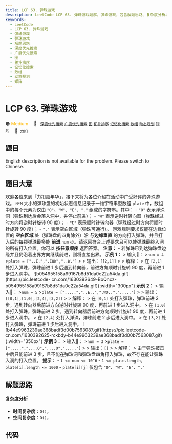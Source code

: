 ```yaml
---
title: LCP 63. 弹珠游戏
description: LeetCode LCP 63. 弹珠游戏题解，弹珠游戏，包含解题思路、复杂度分析以及完整的 JavaScript 代码实现。
keywords:
  - LeetCode
  - LCP 63. 弹珠游戏
  - 弹珠游戏
  - 弹珠游戏
  - 解题思路
  - 深度优先搜索
  - 广度优先搜索
  - 图
  - 拓扑排序
  - 记忆化搜索
  - 数组
  - 动态规划
  - 矩阵
---
```


# LCP 63. 弹珠游戏

🟠 <font color=#ffb800>Medium</font>&emsp; 🔖&ensp; [`深度优先搜索`](/tag/depth-first-search.md) [`广度优先搜索`](/tag/breadth-first-search.md) [`图`](/tag/graph.md) [`拓扑排序`](/tag/topological-sort.md) [`记忆化搜索`](/tag/memoization.md) [`数组`](/tag/array.md) [`动态规划`](/tag/dynamic-programming.md) [`矩阵`](/tag/matrix.md)&emsp; 🔗&ensp;[`力扣`](https://leetcode.cn/problems/EXvqDp)

## 题目

English description is not available for the problem. Please switch to
Chinese.


## 题目大意

欢迎各位来到「力扣嘉年华」，接下来将为各位介绍在活动中广受好评的弹珠游戏。 `N*M` 大小的弹珠盘的初始状态信息记录于一维字符串型数组 `plate`
中，数组中的每个元素为仅由 `"O"`、`"W"`、`"E"`、`"."` 组成的字符串。其中： \- `"O"`
表示弹珠洞（弹珠到达后会落入洞中，并停止前进）； \- `"W"` 表示逆时针转向器（弹珠经过时方向将逆时针旋转 90 度）； \- `"E"`
表示顺时针转向器（弹珠经过时方向将顺时针旋转 90 度）； \- `"."` 表示空白区域（弹珠可通行）。 游戏规则要求仅能在边缘位置的 **空白区域**
处（弹珠盘的四角除外）沿 **与边缘垂直** 的方向打入弹珠，并且打入后的每颗弹珠最多能 **前进** `num`
步。请返回符合上述要求且可以使弹珠最终入洞的所有打入位置。你可以 **按任意顺序** 返回答案。 **注意：** \-
若弹珠已到达弹珠盘边缘并且仍沿着出界方向继续前进，则将直接出界。 **示例 1：** > 输入： >`num = 4` >`plate =
["..E.",".EOW","..W."]` > > 输出：`[[2,1]]` > > 解释： > 在 `[2,1]` 处打入弹珠，弹珠前进 1
步后遇到转向器，前进方向顺时针旋转 90 度，再前进 1 步进入洞中。
![b054955158a99167b8d51da0e22a54da.gif](https://pic.leetcode-
cn.com/1630392649-BoQncz-b054955158a99167b8d51da0e22a54da.gif){:width="300px"}
**示例 2：** > 输入： >`num = 5` >`plate = [".....","..E..",".WO..","....."]` > >
输出：`[[0,1],[1,0],[2,4],[3,2]]` > > 解释： > 在 `[0,1]` 处打入弹珠，弹珠前进 2
步，遇到转向器后前进方向逆时针旋转 90 度，再前进 1 步进入洞中。 > 在 `[1,0]` 处打入弹珠，弹珠前进 2 步，遇到转向器后前进方向顺时针旋转
90 度，再前进 1 步进入洞中。 > 在 `[2,4]` 处打入弹珠，弹珠前进 2 步后进入洞中。 > 在 `[3,2]` 处打入弹珠，弹珠前进 1
步后进入洞中。 ![b44e9963239ae368badf3d00b7563087.gif](https://pic.leetcode-
cn.com/1630392625-rckbdy-b44e9963239ae368badf3d00b7563087.gif){:width="350px"}
**示例 3：** > 输入： >`num = 3` >`plate = [".....","....O","....O","....."]` > >
输出：`[]` > > 解释： > 由于弹珠被击中后只能前进 3 步，且不能在弹珠洞和弹珠盘四角打入弹珠，故不存在能让弹珠入洞的打入位置。 **提示：**
\- `1 <= num <= 10^6` \- `1 <= plate.length, plate[i].length <= 1000` \-
`plate[i][j]` 仅包含 `"O"`、`"W"`、`"E"`、`"."`


## 解题思路

#### 复杂度分析

- **时间复杂度**：`O()`，
- **空间复杂度**：`O()`，

## 代码

```javascript

```